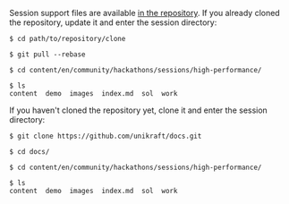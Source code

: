 Session support files are available [in the repository](https://github.com/unikraft/docs/).
If you already cloned the repository, update it and enter the session directory:

```console
$ cd path/to/repository/clone

$ git pull --rebase

$ cd content/en/community/hackathons/sessions/high-performance/

$ ls
content  demo  images  index.md  sol  work
```

If you haven't cloned the repository yet, clone it and enter the session directory:

```console
$ git clone https://github.com/unikraft/docs.git

$ cd docs/

$ cd content/en/community/hackathons/sessions/high-performance/

$ ls
content  demo  images  index.md  sol  work
```
